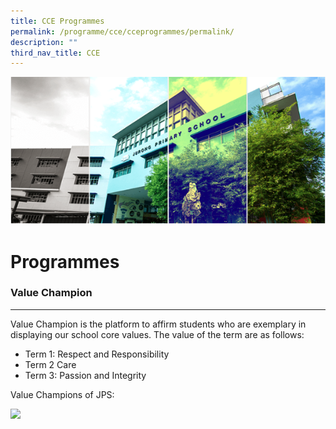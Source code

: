 ```yaml
---
title: CCE Programmes
permalink: /programme/cce/cceprogrammes/permalink/
description: ""
third_nav_title: CCE
---
```

![](/images/Banner.png)

Programmes
==========

### Value Champion
--------------

Value Champion is the platform to affirm students who are exemplary in displaying our school core values. The value of the term are as follows:

*   Term 1: Respect and Responsibility
*   Term 2 Care
*   Term 3: Passion and Integrity

  

Value Champions of JPS:


<img src="/images/prog.gif" style="width:80%">